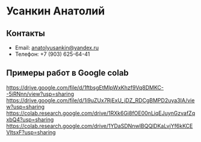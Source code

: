 # Усанкин Анатолий

## Контакты
- Email: anatolyusankin@yandex.ru
- Телефон: +7 (903) 625-64-41

## Примеры работ в Google colab
https://drive.google.com/file/d/1ftbsgEtMlpWxKhzf9Vq8DMKC--5iRNnn/view?usp=sharing
https://drive.google.com/file/d/1i9uZUx7RjExU_jDZ_RDCgBMPD2uya3IA/view?usp=sharing
https://colab.research.google.com/drive/1RXk6Gi8fOE00nLiqEJuynGzvafZqxbQ4?usp=sharing
https://colab.research.google.com/drive/1YDaSDNnwIBQQlDKaLvjYf6kKCEVItsxF?usp=sharing
